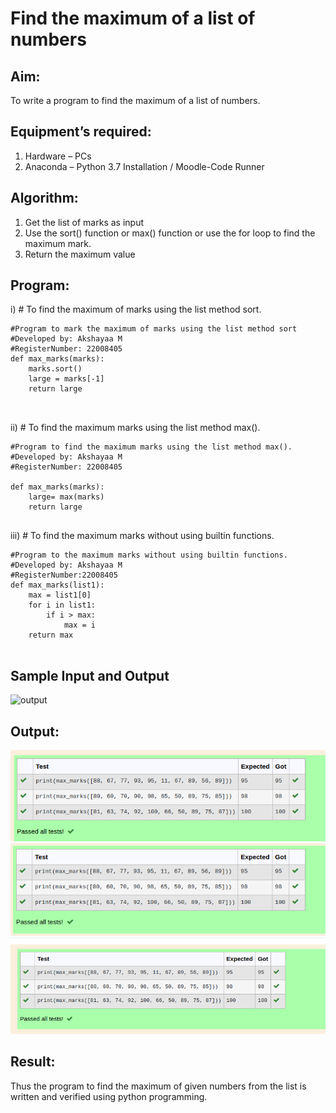 # Find the maximum of a list of numbers
## Aim:
To write a program to find the maximum of a list of numbers.
## Equipment’s required:
1.	Hardware – PCs
2.	Anaconda – Python 3.7 Installation / Moodle-Code Runner
## Algorithm:
1.	Get the list of marks as input
2.	Use the sort() function or max() function or use the for loop to find the maximum mark.
3.	Return the maximum value
## Program:

i)	# To find the maximum of marks using the list method sort.
```
#Program to mark the maximum of marks using the list method sort
#Developed by: Akshayaa M
#RegisterNumber: 22008405
def max_marks(marks):
    marks.sort()
    large = marks[-1]
    return large    



```

ii)	# To find the maximum marks using the list method max().
```
#Program to find the maximum marks using the list method max().
#Developed by: Akshayaa M
#RegisterNumber: 22008405

def max_marks(marks):
    large= max(marks)
    return large


```

iii) # To find the maximum marks without using builtin functions.
```
#Program to the maximum marks without using builtin functions.
#Developed by: Akshayaa M
#RegisterNumber:22008405 
def max_marks(list1):
    max = list1[0]
    for i in list1:
        if i > max:
            max = i
    return max


```
## Sample Input and Output
![output](./img/max_marks1.jpg) 

## Output:
![findmaximum](sortmax.png)
![findmaximum](max().png)
![findmaximum](funcmax.png)

## Result:
Thus the program to find the maximum of given numbers from the list is written and verified using python programming.